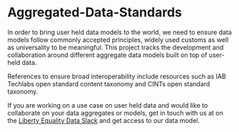 # Aggregated-Data-Standards

In order to bring user held data models to the world, we need to ensure data models follow commonly accepted principles, widely used customs as well as  universality to be meaningful. This project tracks the development and collaboration around different aggregate data models built on top of user-held data. 

References to ensure broad interoperability include resources such as IAB Techlabs open standard content taxonomy and CINTs open standard taxonomy. 

If you are working on a use case on user held data and would like to collaborate on your data aggregates or models, get in touch with us at on the <a href="https://join.slack.com/t/libertyequalitydata/shared_invite/zt-ddr4t974-MCzsch4FSeux8DrFQ2atbQ">Liberty Equality Data Slack</a> and get access to our data model.
